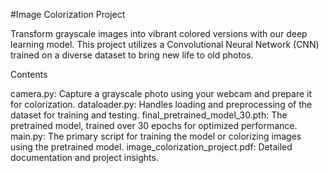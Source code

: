 #Image Colorization Project

Transform grayscale images into vibrant colored versions with our deep learning model. This project utilizes a Convolutional Neural Network (CNN) trained on a diverse dataset to bring new life to old photos.

Contents

camera.py: Capture a grayscale photo using your webcam and prepare it for colorization.
dataloader.py: Handles loading and preprocessing of the dataset for training and testing.
final_pretrained_model_30.pth: The pretrained model, trained over 30 epochs for optimized performance.
main.py: The primary script for training the model or colorizing images using the pretrained model.
image_colorization_project.pdf: Detailed documentation and project insights.
